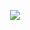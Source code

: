 <p align="center">
  <a href="https://github.com/XanderWang">
    <img src="https://github-readme-stats.vercel.app/api?username=XanderWang&show_icons=true&count_private=true&hide=contribs&include_all_commits=true&theme=highcontrast&bg_color=45,a06443,20ae95" />
  </a>
</p>
